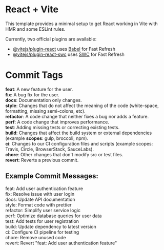 # React + Vite

This template provides a minimal setup to get React working in Vite with HMR and some ESLint rules.

Currently, two official plugins are available:

- [@vitejs/plugin-react](https://github.com/vitejs/vite-plugin-react/blob/main/packages/plugin-react/README.md) uses [Babel](https://babeljs.io/) for Fast Refresh
- [@vitejs/plugin-react-swc](https://github.com/vitejs/vite-plugin-react-swc) uses [SWC](https://swc.rs/) for Fast Refresh



<h1>Commit Tags</h1>
<strong>feat</strong>: A new feature for the user.<br>
<strong>fix</strong>: A bug fix for the user.<br>
<strong>docs</strong>: Documentation only changes.<br>
<strong>style</strong>: Changes that do not affect the meaning of the code (white-space, formatting, missing semi-colons, etc).<br>
<strong>refactor</strong>: A code change that neither fixes a bug nor adds a feature.<br>
<strong>perf</strong>: A code change that improves performance.<br>
<strong>test</strong>: Adding missing tests or correcting existing tests.<br>
<strong>build</strong>: Changes that affect the build system or external dependencies (example <strong>scopes</strong>: gulp, broccoli, npm).<br>
<strong>ci</strong>: Changes to our CI configuration files and scripts (example scopes: Travis, Circle, BrowserStack, SauceLabs).<br>
<strong>chore</strong>: Other changes that don't modify src or test files.<br>
<strong>revert</strong>: Reverts a previous commit.<br>

<h2>Example Commit Messages:</h2> 
feat: Add user authentication feature<br>
fix: Resolve issue with user login<br>
docs: Update API documentation<br>
style: Format code with prettier<br>
refactor: Simplify user service logic<br>
perf: Optimize database queries for user data<br>
test: Add tests for user registration<br>
build: Update dependency to latest version<br>
ci: Configure CI pipeline for testing<br>
chore: Remove unused code<br>
revert: Revert "feat: Add user authentication feature"<br>